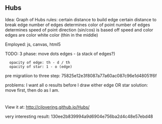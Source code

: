 ## Hubs

Idea: Graph of Hubs
       rules:
      	 certain distance to build edge
	 certain distance to break edge
	 number of edges determines color of point
	 number of edges determines speed of point
	 direction (sin/cos) is based off speed and color
	 edges are color white color (thin in the middle)
	 
Employed: js, canvas, html5

TODO:
	3 phase:
	  move
	  dots
	  edges - (a stack of edges?)
	  
	  opacity of edge: th - d / th
	  opacity of star: 1 - o (edge) 

pre migratiion to three step:
75825e12e3f8087a77a60ac087c96e1d48051f6f

problems:
I want all o results before I draw
     either edge
     OR	    star
solution:
	move first, then do as I am. 

#
View it at: http://cjlovering.github.io/Hubs/

very interesting result:
130ee2b839994a9d6904e756ba2d4c48e57ebd48